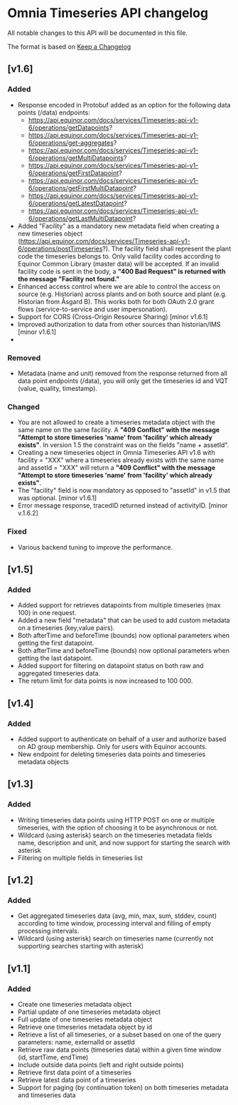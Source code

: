 # Omnia Timeseries API changelog

All notable changes to this API will be documented in this file.

The format is based on [Keep a Changelog](https://keepachangelog.com/en/1.0.0/)

## [v1.6]
### Added
- Response encoded in Protobuf added as an option for the following data points (/data) endpoints:
  * https://api.equinor.com/docs/services/Timeseries-api-v1-6/operations/getDatapoints?
  * https://api.equinor.com/docs/services/Timeseries-api-v1-6/operations/get-aggregates?
  * https://api.equinor.com/docs/services/Timeseries-api-v1-6/operations/getMultiDatapoints?
  * https://api.equinor.com/docs/services/Timeseries-api-v1-6/operations/getFirstDatapoint?
  * https://api.equinor.com/docs/services/Timeseries-api-v1-6/operations/getFirstMultiDatapoint?
  * https://api.equinor.com/docs/services/Timeseries-api-v1-6/operations/getLatestDatapoint?
  * https://api.equinor.com/docs/services/Timeseries-api-v1-6/operations/getLastMultiDatapoint?
- Added "Facility" as a mandatory new metadata field when creating a new timeseries object (https://api.equinor.com/docs/services/Timeseries-api-v1-6/operations/postTimeseries?). The facility field shall represent the plant code the timeseries belongs to. Only valid facility codes according to Equinor Common Library (master data) will be accepted. If an invalid facility code is sent in the body, a **"400 Bad Request" is returned with the message "Facility not found."**
- Enhanced access control where we are able to control the access on source (e.g. Historian) across plants and on both source and plant (e.g. Historian from Åsgard B). This works both for both OAuth 2.0 grant flows (service-to-service and user impersonation).
- Support for CORS (Cross-Origin Resource Sharing) [minor v1.6.1] 
- Improved authorization to data from other sources than historian/IMS [minor v1.6.1]
- 


### Removed
- Metadata (name and unit) removed from the response returned from all data point endpoints (/data), you will only get the timeseries id and VQT (value, quality, timestamp).

### Changed
- You are not allowed to create a timeseries metadata object with the same name on the same facility. A **"409 Conflict" with the message "Attempt to store timeseries 'name' from 'facility' which already exists"**. In version 1.5 the constraint was on the fields "name + assetId".
- Creating a new timeseries object in Omnia Timeseries API v1.6 with facility = "XXX" where a timeseries already exists with the same name and assetId = "XXX" will return a **"409 Conflict" with the message "Attempt to store timeseries 'name' from 'facility' which already exists"**.
- The "facility" field is now mandatory as opposed to "assetId" in v1.5 that was optional. [minor v1.6.1]
- Error message response, tracedID returned instead of activityID. [minor v.1.6.2]

### Fixed
- Various backend tuning to improve the performance.

## [v1.5]
### Added
- Added support for retrieves datapoints from multiple timeseries (max 100) in one request.
- Added a new field "metadata" that can be used to add custom metadata on a timeseries (key,value pairs).
- Both afterTime and beforeTime (bounds) now optional parameters when getting the first datapoint.
- Both afterTime and beforeTime (bounds) now optional parameters when getting the last datapoint.
- Added support for filtering on datapoint status on both raw and aggregated timeseries data.
- The return limit for data points is now increased to 100 000.

## [v1.4]
### Added
- Added support to authenticate on behalf of a user and authorize based on AD group membership. Only for users with Equinor accounts.
- New endpoint for deleting timeseries data points and timeseries metadata objects

## [v1.3]
### Added
- Writing timeseries data points using HTTP POST on one or multiple timeseries, with the option of choosing it to be asynchronous or not.
- Wildcard (using asterisk) search on the timeseries metadata fields name, description and unit, and now support for starting the search with asterisk
- Filtering on multiple fields in timeseries list

## [v1.2]
### Added
- Get aggregated timeseries data (avg, min, max, sum, stddev, count) according to time window, processing interval and filling of empty processing intervals.
- Wildcard (using asterisk) search on timeseries name (currently not supporting searches starting with asterisk)

## [v1.1]
### Added
- Create one timeseries metadata object
- Partial update of one timeseries metadata object
- Full update of one timeseries metadata object
- Retrieve one timeseries metadata object by id
- Retrieve a list of all timeseries, or a subset based on one of the query parameters: name, externalId or assetId
- Retrieve raw data points (timeseries data) within a given time window (id, startTime, endTime)
- Include outside data points (left and right outside points)
- Retrieve first data point of a timeseries
- Retrieve latest data point of a timeseries
- Support for paging (by continuation token) on both timeseries metadata and timeseries data
